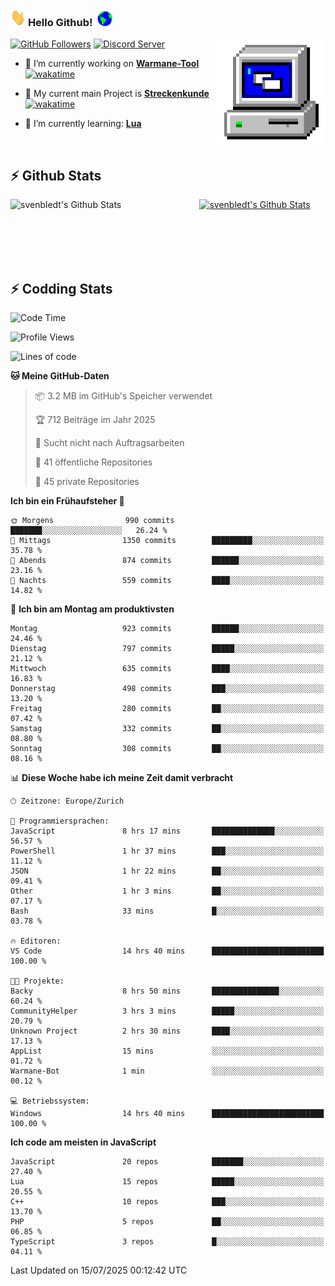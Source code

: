 ### <img src="https://github.com/svenbledt/svenbledt/blob/main/Assets/Hi.gif" height="28" width="24"> **Hello Github!** &nbsp;<img src="https://github.com/svenbledt/svenbledt/blob/main/Assets/Earth.gif" height="24" width="24">
[![GitHub Followers](https://img.shields.io/github/followers/svenbledt?label=Follow&style=flat-squaree&logo=github&labelColor=black&color=black&cacheSeconds=5)](https://github.com/svenbledt)
[![Discord Server](https://img.shields.io/discord/443405445831327754?style=flat-squeree&logo=discord&logoColor=white&label=Trojan%20Rotations%20Server&labelColor=black&color=gray&cacheSeconds=3650)](https://discord.gg/c6GZKjVhxw)
<img align="right" alt="PC GIF" src="https://github.com/svenbledt/svenbledt/blob/main/Assets/PC.gif" width="175" />

<p>

 - 🔭 I’m currently working on **[Warmane-Tool](https://github.com/svenbledt/Warmane-Bot)** [![wakatime](https://wakatime.com/badge/user/eb1cebc0-6a00-4f39-ab37-6770a4331515/project/b1c02622-6489-4920-898c-6e91c5bba727.svg)](https://wakatime.com/badge/user/eb1cebc0-6a00-4f39-ab37-6770a4331515/project/b1c02622-6489-4920-898c-6e91c5bba727)
 - 🔭 My current main Project is **[Streckenkunde](https://github.com/Streckenkunde)** [![wakatime](https://wakatime.com/badge/user/eb1cebc0-6a00-4f39-ab37-6770a4331515/project/8c10f4f0-0d09-4e0e-b526-eec4de9936b6.svg)](https://wakatime.com/badge/user/eb1cebc0-6a00-4f39-ab37-6770a4331515/project/8c10f4f0-0d09-4e0e-b526-eec4de9936b6)

 - 🌱 I’m currently learning: **[Lua](https://www.lua.org/)**
 
</p>

<br>

## :zap: Github Stats

<a href="https://github.com/svenbledt">
  <img align="left" src="https://github-readme-stats.vercel.app/api?username=svenbledt&show_icons=true&title_color=c9d1d9&icon_color=58a6da&text_color=c9d1d9&bg_color=0d1117&hide=issues" alt="svenbledt's Github Stats" width="60%">
 </a>
 <a href="https://github.com/svenbledt">
 <img src="https://github-readme-stats.vercel.app/api/top-langs/?username=svenbledt&show_icons=true&title_color=c9d1d9&icon_color=58a6da&text_color=c9d1d9&bg_color=0d1117" alt="svenbledt's Github Stats" width="35%">
 </a>

<br> <br> <br> <br> 
## :zap: Codding Stats

<!--START_SECTION:waka-->
![Code Time](http://img.shields.io/badge/Code%20Time-723%20hrs%2051%20mins-blue)

![Profile Views](http://img.shields.io/badge/Profilansichten-1-blue)

![Lines of code](https://img.shields.io/badge/Seit%20Hallo%20Welt%20habe%20ich%20geschrieben-30.1%20million%20Codezeilen-blue)

**🐱 Meine GitHub-Daten** 

> 📦 3.2 MB im GitHub's Speicher verwendet 
 > 
> 🏆 712 Beiträge im Jahr 2025
 > 
> 🚫 Sucht nicht nach Auftragsarbeiten
 > 
> 📜 41 öffentliche Repositories 
 > 
> 🔑 45 private Repositories 
 > 
**Ich bin ein Frühaufsteher 🐤** 

```text
🌞 Morgens                990 commits         ███████░░░░░░░░░░░░░░░░░░   26.24 % 
🌆 Mittags                1350 commits        █████████░░░░░░░░░░░░░░░░   35.78 % 
🌃 Abends                 874 commits         ██████░░░░░░░░░░░░░░░░░░░   23.16 % 
🌙 Nachts                 559 commits         ████░░░░░░░░░░░░░░░░░░░░░   14.82 % 
```
📅 **Ich bin am Montag am produktivsten** 

```text
Montag                   923 commits         ██████░░░░░░░░░░░░░░░░░░░   24.46 % 
Dienstag                 797 commits         █████░░░░░░░░░░░░░░░░░░░░   21.12 % 
Mittwoch                 635 commits         ████░░░░░░░░░░░░░░░░░░░░░   16.83 % 
Donnerstag               498 commits         ███░░░░░░░░░░░░░░░░░░░░░░   13.20 % 
Freitag                  280 commits         ██░░░░░░░░░░░░░░░░░░░░░░░   07.42 % 
Samstag                  332 commits         ██░░░░░░░░░░░░░░░░░░░░░░░   08.80 % 
Sonntag                  308 commits         ██░░░░░░░░░░░░░░░░░░░░░░░   08.16 % 
```


📊 **Diese Woche habe ich meine Zeit damit verbracht** 

```text
🕑︎ Zeitzone: Europe/Zurich

💬 Programmiersprachen: 
JavaScript               8 hrs 17 mins       ██████████████░░░░░░░░░░░   56.57 % 
PowerShell               1 hr 37 mins        ███░░░░░░░░░░░░░░░░░░░░░░   11.12 % 
JSON                     1 hr 22 mins        ██░░░░░░░░░░░░░░░░░░░░░░░   09.41 % 
Other                    1 hr 3 mins         ██░░░░░░░░░░░░░░░░░░░░░░░   07.17 % 
Bash                     33 mins             █░░░░░░░░░░░░░░░░░░░░░░░░   03.78 % 

🔥 Editoren: 
VS Code                  14 hrs 40 mins      █████████████████████████   100.00 % 

🐱‍💻 Projekte: 
Backy                    8 hrs 50 mins       ███████████████░░░░░░░░░░   60.24 % 
CommunityHelper          3 hrs 3 mins        █████░░░░░░░░░░░░░░░░░░░░   20.79 % 
Unknown Project          2 hrs 30 mins       ████░░░░░░░░░░░░░░░░░░░░░   17.13 % 
AppList                  15 mins             ░░░░░░░░░░░░░░░░░░░░░░░░░   01.72 % 
Warmane-Bot              1 min               ░░░░░░░░░░░░░░░░░░░░░░░░░   00.12 % 

💻 Betriebssystem: 
Windows                  14 hrs 40 mins      █████████████████████████   100.00 % 
```

**Ich code am meisten in JavaScript** 

```text
JavaScript               20 repos            ███████░░░░░░░░░░░░░░░░░░   27.40 % 
Lua                      15 repos            █████░░░░░░░░░░░░░░░░░░░░   20.55 % 
C++                      10 repos            ███░░░░░░░░░░░░░░░░░░░░░░   13.70 % 
PHP                      5 repos             ██░░░░░░░░░░░░░░░░░░░░░░░   06.85 % 
TypeScript               3 repos             █░░░░░░░░░░░░░░░░░░░░░░░░   04.11 % 
```




 Last Updated on 15/07/2025 00:12:42 UTC
<!--END_SECTION:waka-->
